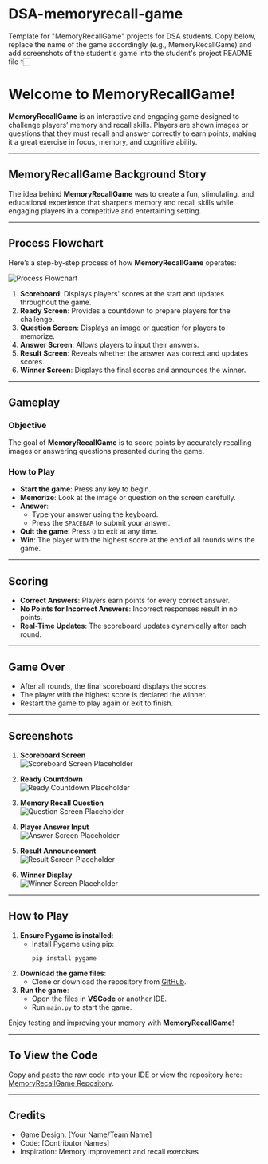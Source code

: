 # DSA-memoryrecall-game
Template for "MemoryRecallGame" projects for DSA students. Copy below, replace the name of the game accordingly (e.g., MemoryRecallGame) and add screenshots of the student's game into the student's project README file 👇🏻

# Welcome to MemoryRecallGame!

**MemoryRecallGame** is an interactive and engaging game designed to challenge players’ memory and recall skills. Players are shown images or questions that they must recall and answer correctly to earn points, making it a great exercise in focus, memory, and cognitive ability.

---

## MemoryRecallGame Background Story

The idea behind **MemoryRecallGame** was to create a fun, stimulating, and educational experience that sharpens memory and recall skills while engaging players in a competitive and entertaining setting.

---

## Process Flowchart

Here’s a step-by-step process of how **MemoryRecallGame** operates:

![Process Flowchart](screenshots/flowchart.png)

1. **Scoreboard**: Displays players' scores at the start and updates throughout the game.
2. **Ready Screen**: Provides a countdown to prepare players for the challenge.
3. **Question Screen**: Displays an image or question for players to memorize.
4. **Answer Screen**: Allows players to input their answers.
5. **Result Screen**: Reveals whether the answer was correct and updates scores.
6. **Winner Screen**: Displays the final scores and announces the winner.

---

## Gameplay

### Objective
The goal of **MemoryRecallGame** is to score points by accurately recalling images or answering questions presented during the game.

### How to Play
- **Start the game**: Press any key to begin.
- **Memorize**: Look at the image or question on the screen carefully.
- **Answer**:
  - Type your answer using the keyboard.
  - Press the `SPACEBAR` to submit your answer.
- **Quit the game**: Press `Q` to exit at any time.
- **Win**: The player with the highest score at the end of all rounds wins the game.

---

## Scoring

- **Correct Answers**: Players earn points for every correct answer.
- **No Points for Incorrect Answers**: Incorrect responses result in no points.
- **Real-Time Updates**: The scoreboard updates dynamically after each round.

---

## Game Over

- After all rounds, the final scoreboard displays the scores.
- The player with the highest score is declared the winner.
- Restart the game to play again or exit to finish.

---

## Screenshots

1. **Scoreboard Screen**  
   ![Scoreboard Screen Placeholder](screenshots/scoreboard_screen.png)

2. **Ready Countdown**  
   ![Ready Countdown Placeholder](screenshots/ready_screen.png)

3. **Memory Recall Question**  
   ![Question Screen Placeholder](screenshots/question_screen.png)

4. **Player Answer Input**  
   ![Answer Screen Placeholder](screenshots/answer_screen.png)

5. **Result Announcement**  
   ![Result Screen Placeholder](screenshots/result_screen.png)

6. **Winner Display**  
   ![Winner Screen Placeholder](screenshots/winner_screen.png)

---

## How to Play

1. **Ensure Pygame is installed**:
   - Install Pygame using pip:
     ```
     pip install pygame
     ```
2. **Download the game files**:
   - Clone or download the repository from [GitHub](https://github.com/your-username/MemoryRecallGame).
3. **Run the game**:
   - Open the files in **VSCode** or another IDE.
   - Run `main.py` to start the game.

Enjoy testing and improving your memory with **MemoryRecallGame**!

---

## To View the Code

Copy and paste the raw code into your IDE or view the repository here: [MemoryRecallGame Repository](https://github.com/your-username/MemoryRecallGame).

---

## Credits

- Game Design: [Your Name/Team Name]
- Code: [Contributor Names]
- Inspiration: Memory improvement and recall exercises
